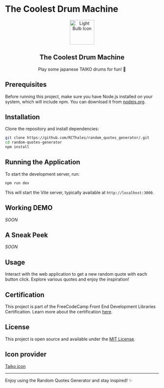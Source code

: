 # The Coolest Drum Machine

<div align="center">
    <img src="https://img.icons8.com/emoji/96/ogre.png" alt="Light Bulb Icon" width="80" height="80">
    <h2>The Coolest Drum Machine</h2>
    <p>Play some japanese TAIKO drums for fun! 🥁</p>
</div>


## Prerequisites

Before running this project, make sure you have Node.js installed on your system, which will include npm. You can download it from [nodejs.org](https://nodejs.org/).

## Installation

Clone the repository and install dependencies:

```bash
git clone https://github.com/RCThales/random_quotes_generator/.git
cd random-quotes-generator
npm install
```

## Running the Application

To start the development server, run:

```bash
npm run dev
```

This will start the Vite server, typically available at `http://localhost:3000`.

## Working DEMO  

*SOON*

## A Sneak Peek

*SOON*

## Usage

Interact with the web application to get a new random quote with each button click. Explore various quotes and enjoy the inspiration!

## Certification

This project is part of the FreeCodeCamp Front End Development Libraries Certification. Learn more about the certification [here](https://www.freecodecamp.org/learn/front-end-development-libraries).

## License

This project is open source and available under the [MIT License](LICENSE).

##  Icon provider

[Taiko icon](https://icons8.com/icon/lzobWf7fKN_V/ogre)

---

Enjoy using the Random Quotes Generator and stay inspired! ✨
